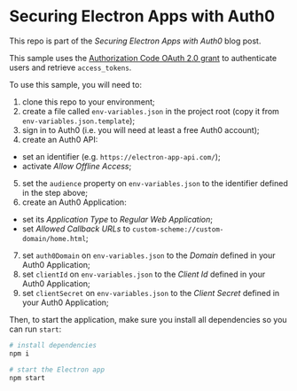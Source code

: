 # Securing Electron Apps with Auth0

This repo is part of the _Securing Electron Apps with Auth0_ blog post. 

This sample uses the [Authorization Code OAuth 2.0 grant](https://auth0.com/docs/api-auth/grant/authorization-code) to authenticate users and retrieve `access_tokens`.

To use this sample, you will need to:

1. clone this repo to your environment;
2. create a file called `env-variables.json` in the project root (copy it from `env-variables.json.template`);
3. sign in to Auth0 (i.e. you will need at least a free Auth0 account);
4. create an Auth0 API:
  - set an identifier (e.g. `https://electron-app-api.com/`);
  - activate _Allow Offline Access_;
5. set the `audience` property on `env-variables.json` to the identifier defined in the step above;
6. create an Auth0 Application:
  - set its _Application Type_ to _Regular Web Application_;
  - set _Allowed Callback URLs_ to `custom-scheme://custom-domain/home.html`;
7. set `auth0Domain` on `env-variables.json` to the _Domain_ defined in your Auth0 Application;
8. set `clientId` on `env-variables.json` to the _Client Id_ defined in your Auth0 Application;
9. set `clientSecret` on `env-variables.json` to the _Client Secret_ defined in your Auth0 Application;

Then, to start the application, make sure you install all dependencies so you can run `start`:

```bash
# install dependencies
npm i

# start the Electron app
npm start
```

